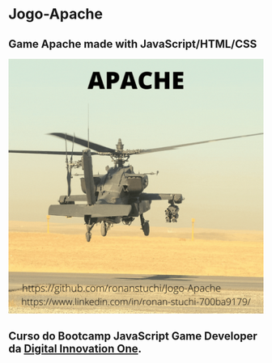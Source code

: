 # Jogo-Apache
## Game Apache made with JavaScript/HTML/CSS

![Jogo Apache](https://github.com/ronanstuchi/Jogo-Apache/blob/main/apacheCanva.gif)

## Curso do Bootcamp JavaScript Game Developer da [Digital Innovation One](https://digitalinnovation.one/).


